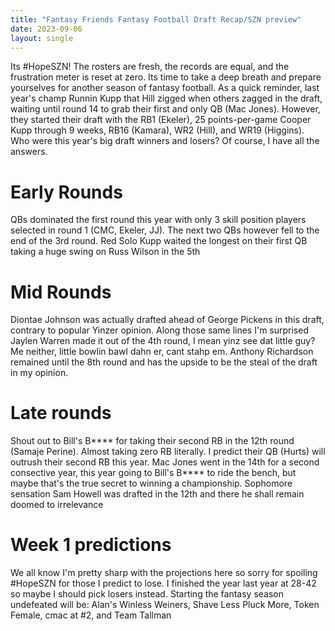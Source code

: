 ```yaml
---
title: "Fantasy Friends Fantasy Football Draft Recap/SZN preview"
date: 2023-09-06
layout: single
---
```


Its #HopeSZN! The rosters are fresh, the records are equal, and the frustration meter is reset at zero. Its time to take a deep breath and prepare yourselves for another season of fantasy football. As a quick reminder, last year's champ Runnin Kupp that Hill zigged when others zagged in the draft, waiting until round 14 to grab their first and only QB (Mac Jones). However, they started their draft with the RB1 (Ekeler), 25 points-per-game Cooper Kupp through 9 weeks, RB16 (Kamara), WR2 (Hill), and WR19 (Higgins). Who were this year's big draft winners and losers? Of course, I have all the answers.

# Early Rounds
QBs dominated the first round this year with only 3 skill position players selected in round 1 (CMC, Ekeler, JJ). The next two QBs however fell to the end of the 3rd round. Red Solo Kupp waited the longest on their first QB taking a huge swing on Russ Wilson in the 5th

# Mid Rounds
Diontae Johnson was actually drafted ahead of George Pickens in this draft, contrary to popular Yinzer opinion. Along those same lines I'm surprised Jaylen Warren made it out of the 4th round, I mean yinz see dat little guy? Me neither, little bowlin bawl dahn er, cant stahp em. Anthony Richardson remained until the 8th round and has the upside to be the steal of the draft in my opinion.

# Late rounds
Shout out to Bill's B\*\*\*\* for taking their second RB in the 12th round (Samaje Perine). Almost taking zero RB literally. I predict their QB (Hurts) will outrush their second RB this year. Mac Jones went in the 14th for a second consective year, this year going to Bill's B\*\*\*\* to ride the bench, but maybe that's the true secret to winning a championship. Sophomore sensation Sam Howell was drafted in the 12th and there he shall remain doomed to irrelevance

# Week 1 predictions
We all know I'm pretty sharp with the projections here so sorry for spoiling #HopeSZN for those I predict to lose. I finished the year last year at 28-42 so maybe I should pick losers instead. Starting the fantasy season undefeated will be: Alan's Winless Weiners, Shave Less Pluck More, Token Female, cmac at #2, and Team Tallman


